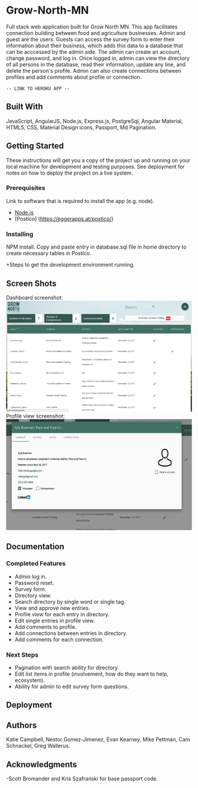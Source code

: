 # Grow-North-MN

Full stack web application built for Grow North MN. This app facilitates connection building between food and agriculture businesses. Admin and guest are the users. Guests can access the survey form to enter their information about their business, which adds this data to a database that can be acccessed by the admin side. The admin can create an account, change password, and log in. Once logged in, admin can view the directory of all persons in the database, read their information, update any line, and delete the person's profile. Admin can also create connections between profiles and add comments about profile or connection.

    -- LINK TO HEROKU APP --

## Built With

JavaScript, AngularJS, Node.js, Express.js, PostgreSql, Angular Material, HTML5, CSS, Material Design icons, Passport, Md Pagination.

## Getting Started

These instructions will get you a copy of the project up and running on your local machine for development and testing purposes. See deployment for notes on how to deploy the project on a live system.

### Prerequisites

Link to software that is required to install the app (e.g. node).
- [Node.js](https://nodejs.org/en/)
- [Postico] (https://eggerapps.at/postico/)

### Installing

NPM install.
Copy and paste entry in database.sql file in home directory to create necessary tables in Postico.

 +Steps to get the development environment running.

## Screen Shots

Dashboard screenshot:
<br>
<img src="readme_images/dashboard.png" height="300px">
<br>
Profile view screenshot:
<br>
<img src="readme_images/profile.png" height="300px">
<br>

## Documentation

### Completed Features

- Admin log in.
- Password reset.
- Survey form.
- Directory view.
- Search directory by single word or single tag.
- View and approve new entries.
- Profile view for each entry in directory.
- Edit single entries in profile view.
- Add comments to profile.
- Add connections between entries in directory.
- Add comments for each connection.

### Next Steps

- Pagination with search ability for directory.
- Edit list items in profile (involvement, how do they want to help, ecosystem).
- Ability for admin to edit survey form questions.

## Deployment

## Authors
Katie Campbell, Nestor Gomez-Jimenez, Evan Kearney, Mike Pettman, Cam Schnackel, Greg Wallerus.

## Acknowledgments

-Scott Bromander and Kris Szafranski for base passport code.